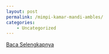 ```yaml
---
layout: post
permalink: /mimpi-kamar-mandi-ambles/
categories:
    - Uncategorized
---
```


[Baca Selengkapnya](/01)